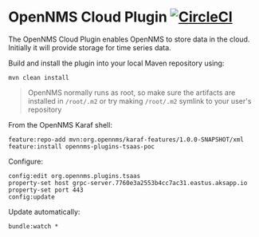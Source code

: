 # OpenNMS Cloud Plugin [![CircleCI](https://circleci.com/gh/OpenNMS/opennms-cloud-plugin.svg?style=svg)](https://circleci.com/gh/OpenNMS/opennms-cloud_plugin)

The OpenNMS Cloud Plugin enables OpenNMS to store data in the cloud.
Initially it will provide storage for time series data.

Build and install the plugin into your local Maven repository using:
```
mvn clean install
```

> OpenNMS normally runs as root, so make sure the artifacts are installed in `/root/.m2` or try making `/root/.m2` symlink to your user's repository

From the OpenNMS Karaf shell:
```
feature:repo-add mvn:org.opennms/karaf-features/1.0.0-SNAPSHOT/xml
feature:install opennms-plugins-tsaas-poc
```
Configure:
```
config:edit org.opennms.plugins.tsaas
property-set host grpc-server.7760e3a2553b4cc7ac31.eastus.aksapp.io
property-set port 443
config:update
```

Update automatically:
```
bundle:watch *
```
